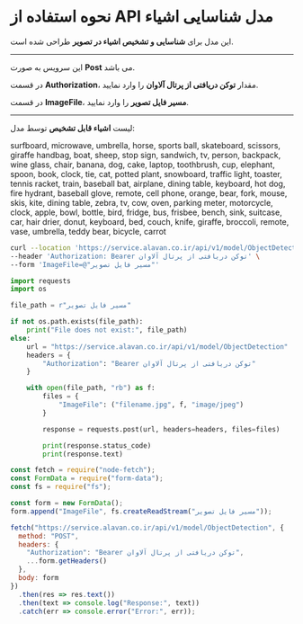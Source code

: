 # نحوه استفاده از API مدل شناسایی اشیاء

این مدل برای **شناسایی و تشخیص اشیاء در تصویر** طراحی شده است.

---


این سرویس به صورت **Post** می باشد.

در قسمت **Authorization**، مقدار **توکن دریافتی از پرتال آلاوان** را وارد نمایید.

در قسمت **ImageFile**، **مسیر فایل تصویر** را وارد نمایید.

---

لیست **اشیاء قابل تشخیص** توسط مدل:


surfboard, microwave, umbrella, horse, sports ball, skateboard, scissors, giraffe
handbag, boat, sheep, stop sign, sandwich, tv, person, backpack, wine glass, chair,
banana, dog, cake, laptop, toothbrush, cup, elephant, spoon, book, clock, tie, cat,
potted plant, snowboard, traffic light, toaster, tennis racket, train, baseball bat,
airplane, dining table, keyboard, hot dog, fire hydrant, baseball glove, remote,
cell phone, orange, bear, fork, mouse, skis, kite, dining table, zebra, tv, cow, oven,
parking meter, motorcycle, clock, apple, bowl, bottle, bird, fridge, bus, frisbee,
bench, sink, suitcase, car, hair drier, donut, keyboard, bed, couch, knife, giraffe,
broccoli, remote, vase, umbrella, teddy bear, bicycle, carrot


```bash
curl --location 'https://service.alavan.co.ir/api/v1/model/ObjectDetection' \
--header 'Authorization: Bearer توکن دریافتی از پرتال آلاوان' \
--form 'ImageFile=@"مسیر فایل تصویر"'
```

```python
import requests
import os

file_path = r"مسیر فایل تصویر"

if not os.path.exists(file_path):
    print("File does not exist:", file_path)
else:
    url = "https://service.alavan.co.ir/api/v1/model/ObjectDetection"
    headers = {
        "Authorization": "Bearer توکن دریافتی از پرتال آلاوان"
    }

    with open(file_path, "rb") as f:
        files = {
            "ImageFile": ("filename.jpg", f, "image/jpeg")
        }

        response = requests.post(url, headers=headers, files=files)

        print(response.status_code)
        print(response.text)
```

```javascript
const fetch = require("node-fetch");
const FormData = require("form-data");
const fs = require("fs");

const form = new FormData();
form.append("ImageFile", fs.createReadStream("مسیر فایل تصویر"));

fetch("https://service.alavan.co.ir/api/v1/model/ObjectDetection", {
  method: "POST",
  headers: {
    "Authorization": "Bearer توکن دریافتی از پرتال آلاوان",
    ...form.getHeaders()
  },
  body: form
})
  .then(res => res.text())
  .then(text => console.log("Response:", text))
  .catch(err => console.error("Error:", err));

```

